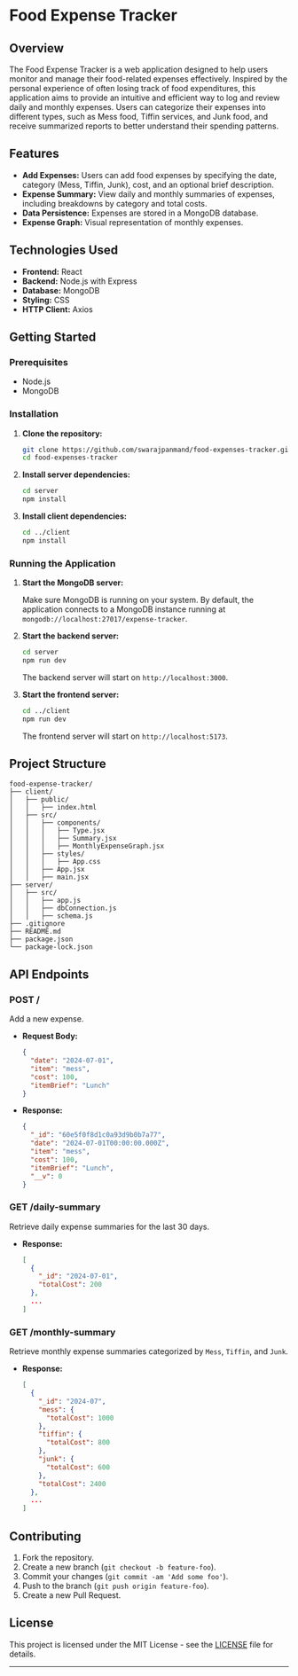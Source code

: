# Food Expense Tracker

## Overview

The Food Expense Tracker is a web application designed to help users monitor and manage their food-related expenses effectively. Inspired by the personal experience of often losing track of food expenditures, this application aims to provide an intuitive and efficient way to log and review daily and monthly expenses. Users can categorize their expenses into different types, such as Mess food, Tiffin services, and Junk food, and receive summarized reports to better understand their spending patterns.



## Features

- **Add Expenses:** Users can add food expenses by specifying the date, category (Mess, Tiffin, Junk), cost, and an optional brief description.
- **Expense Summary:** View daily and monthly summaries of expenses, including breakdowns by category and total costs.
- **Data Persistence:** Expenses are stored in a MongoDB database.
- **Expense Graph:** Visual representation of monthly expenses.

## Technologies Used

- **Frontend:** React
- **Backend:** Node.js with Express
- **Database:** MongoDB
- **Styling:** CSS
- **HTTP Client:** Axios

## Getting Started

### Prerequisites

- Node.js
- MongoDB

### Installation

1. **Clone the repository:**

   ```sh
   git clone https://github.com/swarajpanmand/food-expenses-tracker.git
   cd food-expenses-tracker
   ```

2. **Install server dependencies:**

   ```sh
   cd server
   npm install
   ```

3. **Install client dependencies:**

   ```sh
   cd ../client
   npm install
   ```

### Running the Application

1. **Start the MongoDB server:**

   Make sure MongoDB is running on your system. By default, the application connects to a MongoDB instance running at `mongodb://localhost:27017/expense-tracker`.

2. **Start the backend server:**

   ```sh
   cd server
   npm run dev
   ```

   The backend server will start on `http://localhost:3000`.

3. **Start the frontend server:**

   ```sh
   cd ../client
   npm run dev
   ```

   The frontend server will start on `http://localhost:5173`.

## Project Structure

```
food-expense-tracker/
├── client/
│   ├── public/
│   │   ├── index.html
│   ├── src/
│   │   ├── components/
│   │   │   ├── Type.jsx
│   │   │   ├── Summary.jsx
│   │   │   ├── MonthlyExpenseGraph.jsx
│   │   ├── styles/
│   │   │   ├── App.css
│   │   ├── App.jsx
│   │   ├── main.jsx
├── server/
│   ├── src/
│   │   ├── app.js
│   │   ├── dbConnection.js
│   │   ├── schema.js
├── .gitignore
├── README.md
├── package.json
└── package-lock.json
```

## API Endpoints

### POST /

Add a new expense.

- **Request Body:**

  ```json
  {
    "date": "2024-07-01",
    "item": "mess",
    "cost": 100,
    "itemBrief": "Lunch"
  }
  ```

- **Response:**

  ```json
  {
    "_id": "60e5f0f8d1c0a93d9b0b7a77",
    "date": "2024-07-01T00:00:00.000Z",
    "item": "mess",
    "cost": 100,
    "itemBrief": "Lunch",
    "__v": 0
  }
  ```

### GET /daily-summary

Retrieve daily expense summaries for the last 30 days.

- **Response:**

  ```json
  [
    {
      "_id": "2024-07-01",
      "totalCost": 200
    },
    ...
  ]
  ```

### GET /monthly-summary

Retrieve monthly expense summaries categorized by `Mess`, `Tiffin`, and `Junk`.

- **Response:**

  ```json
  [
    {
      "_id": "2024-07",
      "mess": {
        "totalCost": 1000
      },
      "tiffin": {
        "totalCost": 800
      },
      "junk": {
        "totalCost": 600
      },
      "totalCost": 2400
    },
    ...
  ]
  ```

## Contributing

1. Fork the repository.
2. Create a new branch (`git checkout -b feature-foo`).
3. Commit your changes (`git commit -am 'Add some foo'`).
4. Push to the branch (`git push origin feature-foo`).
5. Create a new Pull Request.

## License

This project is licensed under the MIT License - see the [LICENSE](LICENSE) file for details.

---
